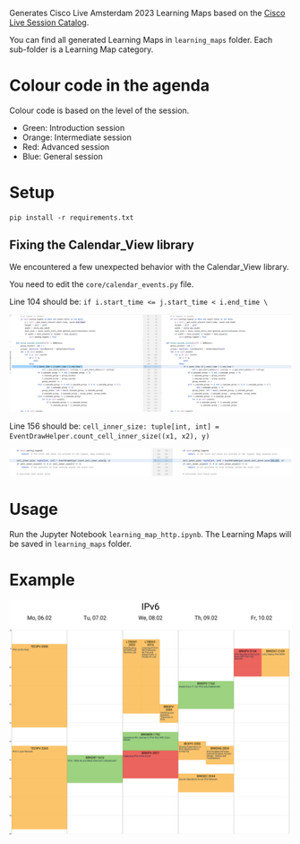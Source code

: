 Generates Cisco Live Amsterdam 2023 Learning Maps based on the [Cisco Live Session Catalog](https://www.ciscolive.com/emea/learn/sessions/session-catalog.html?).

You can find all generated Learning Maps in `learning_maps` folder. Each sub-folder is a Learning Map category.

# Colour code in the agenda

Colour code is based on the level of the session.

- Green: Introduction session
- Orange: Intermediate session
- Red: Advanced session
- Blue: General session

# Setup

```
pip install -r requirements.txt
```

## Fixing the Calendar_View library

We encountered a few unexpected behavior with the Calendar_View library.

You need to edit the `core/calendar_events.py` file.

Line 104 should be: `if i.start_time <= j.start_time < i.end_time \`


![line_104 edit](Code_edits/line_104.jpg)


Line 156 should be: `cell_inner_size: tuple[int, int] = EventDrawHelper.count_cell_inner_size((x1, x2), y)`

![line_156 edit](Code_edits/line_156.jpg)

# Usage

Run the Jupyter Notebook `learning_map_http.ipynb`.
The Learning Maps will be saved in `learning_maps` folder.

# Example

![IPv6 Learning Map](learning_maps/Networking/IPv6.png)
